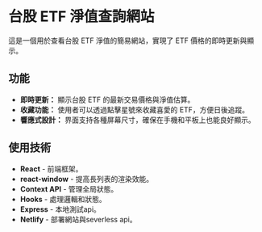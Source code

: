 # 台股 ETF 淨值查詢網站

這是一個用於查看台股 ETF 淨值的簡易網站，實現了 ETF 價格的即時更新與顯示。

## 功能

- **即時更新：** 顯示台股 ETF 的最新交易價格與淨值估算。
- **收藏功能：** 使用者可以透過點擊星號來收藏喜愛的 ETF，方便日後追蹤。
- **響應式設計：** 界面支持各種屏幕尺寸，確保在手機和平板上也能良好顯示。

## 使用技術

- **React** - 前端框架。
- **react-window** - 提高長列表的渲染效能。
- **Context API** - 管理全局狀態。
- **Hooks** - 處理邏輯和狀態。
- **Express** - 本地測試api。
- **Netlify** - 部署網站與severless api。
